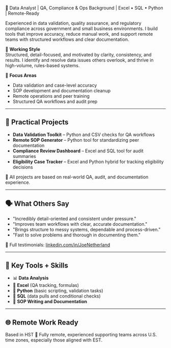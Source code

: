 🧠 Data Analyst | QA, Compliance & Ops Background | Excel • SQL • Python | Remote-Ready

Experienced in data validation, quality assurance, and regulatory compliance across government and small business environments. I build tools that improve accuracy, reduce manual work, and support remote teams with structured workflows and clear documentation.

🧩 **Working Style**  
Structured, detail-focused, and motivated by clarity, consistency, and results. I identify and resolve data issues others overlook, and thrive in high-volume, rules-based systems.

🎯 **Focus Areas**  
- Data validation and case-level accuracy  
- SOP development and documentation cleanup  
- Remote operations and peer training  
- Structured QA workflows and audit prep

---

## 🔨 Practical Projects

- **Data Validation Toolkit** – Python and CSV checks for QA workflows  
- **Remote SOP Generator** – Python tool for standardizing peer documentation  
- **Compliance Review Dashboard** – Excel and SQL tool for audit summaries  
- **Eligibility Case Tracker** – Excel and Python hybrid for tracking eligibility decisions  

🔧 All projects are based on real-world QA, audit, and documentation experience.

---

## 🗣️ What Others Say

- "Incredibly detail-oriented and consistent under pressure."  
- "Improves team workflows with clear, accurate documentation."  
- "Brings structure to messy systems, dependable and process-driven."  
- "Fast to solve problems and thorough in documenting them."

🔗 Full testimonials: [linkedin.com/in/JoeNetherland](https://linkedin.com/in/JoeNetherland)

---

## 🧰 Key Tools + Skills

- 📊 **Data Analysis**  
- 📗 **Excel** (QA tracking, formulas)  
- 🐍 **Python** (basic scripting, validation tasks)  
- 🧮 **SQL** (data pulls and conditional checks)  
- 📝 **SOP Writing and Documentation**

---

## 🌐 Remote Work Ready

Based in HST 🤙 Fully remote, experienced supporting teams across U.S. time zones, especially those aligned with EST.
